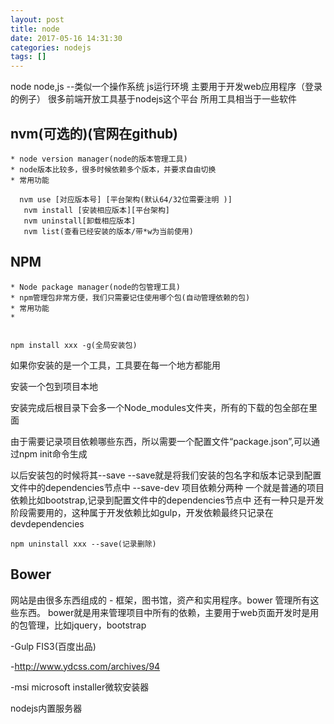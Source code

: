 ```yaml
---
layout: post
title: node
date: 2017-05-16 14:31:30
categories: nodejs
tags: []
---
```

node node,js --类似一个操作系统
js运行环境
主要用于开发web应用程序（登录的例子）
很多前端开放工具基于nodejs这个平台
所用工具相当于一些软件

## nvm(可选的)(官网在github)

	* node version manager(node的版本管理工具)
	* node版本比较多，很多时候依赖多个版本，并要求自由切换
	* 常用功能

      nvm use [对应版本号] [平台架构(默认64/32位需要注明 )]
       nvm install [安装相应版本][平台架构]
       nvm uninstall[卸载相应版本]
       nvm list(查看已经安装的版本/带*w为当前使用)


## NPM

	* Node package manager(node的包管理工具)
	* npm管理包非常方便，我们只需要记住使用哪个包(自动管理依赖的包)
	* 常用功能
	* 


	npm install xxx -g(全局安装包)
如果你安装的是一个工具，工具要在每一个地方都能用

安装一个包到项目本地

安装完成后根目录下会多一个Node_modules文件夹，所有的下载的包全部在里面

由于需要记录项目依赖哪些东西，所以需要一个配置文件“package.json”,可以通过npm init命令生成

以后安装包的时候将其--save
--save就是将我们安装的包名字和版本记录到配置文件中的dependencies节点中
	--save-dev
项目依赖分两种
一个就是普通的项目依赖比如bootstrap,记录到配置文件中的dependencies节点中
还有一种只是开发阶段需要用的，这种属于开发依赖比如gulp，开发依赖最终只记录在devdependencies

	npm uninstall xxx --save(记录删除)

## Bower

网站是由很多东西组成的 - 框架，图书馆，资产和实用程序。bower 管理所有这些东西。
bower就是用来管理项目中所有的依赖，主要用于web页面开发时是用的包管理，比如jquery，bootstrap

-Gulp FIS3(百度出品)

-http://www.ydcss.com/archives/94

-msi microsoft installer微软安装器

nodejs内置服务器



























